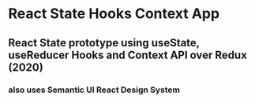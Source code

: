# React State Hooks Context App

## React State prototype using useState, useReducer Hooks and Context API over Redux (2020)

### also uses Semantic UI React Design System
